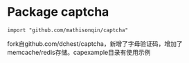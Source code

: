 Package captcha
=====================

	import "github.com/mathisonqin/captcha"

fork自github.com/dchest/captcha，新增了字母验证码，增加了memcache/redis存储。capexample目录有使用示例
